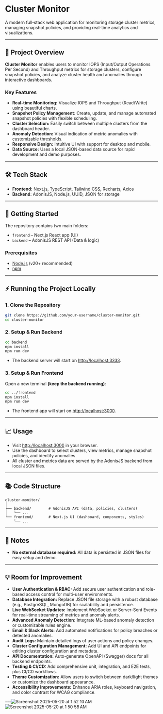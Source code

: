 # Cluster Monitor

A modern full-stack web application for monitoring storage cluster metrics, managing snapshot policies, and providing real-time analytics and visualizations.

---

## 🚀 Project Overview

**Cluster Monitor** enables users to monitor IOPS (Input/Output Operations Per Second) and Throughput metrics for storage clusters, configure snapshot policies, and analyze cluster health and anomalies through interactive dashboards.

### Key Features

- **Real-time Monitoring:** Visualize IOPS and Throughput (Read/Write) using beautiful charts.
- **Snapshot Policy Management:** Create, update, and manage automated snapshot policies with flexible scheduling.
- **Cluster Selection:** Easily switch between multiple clusters from the dashboard header.
- **Anomaly Detection:** Visual indication of metric anomalies with customizable thresholds.
- **Responsive Design:** Intuitive UI with support for desktop and mobile.
- **Data Source:** Uses a local JSON-based data source for rapid development and demo purposes.

---

## 🛠 Tech Stack

- **Frontend:** Next.js, TypeScript, Tailwind CSS, Recharts, Axios
- **Backend:** AdonisJS, Node.js, UUID, JSON for storage

---

## 📝 Getting Started

The repository contains two main folders:

- `frontend` – Next.js React app (UI)
- `backend` – AdonisJS REST API (Data & logic)

### Prerequisites

- [Node.js](https://nodejs.org/) (v20+ recommended)
- [npm](https://www.npmjs.com/)

---

## ⚡️ Running the Project Locally

### 1. Clone the Repository

```bash
git clone https://github.com/your-username/cluster-monitor.git
cd cluster-monitor

```

### 2. Setup & Run Backend

```bash
cd backend
npm install
npm run dev
```
- The backend server will start on [http://localhost:3333](http://localhost:3333).

### 3. Setup & Run Frontend

Open a new terminal **(keep the backend running)**:

```bash
cd ../frontend
npm install
npm run dev
```
- The frontend app will start on [http://localhost:3000](http://localhost:3000).

---

## 📈 Usage

- Visit [http://localhost:3000](http://localhost:3000) in your browser.
- Use the dashboard to select clusters, view metrics, manage snapshot policies, and identify anomalies.
- All cluster and metrics data are served by the AdonisJS backend from local JSON files.

---

## 📚 Code Structure

```
cluster-monitor/
│
├── backend/        # AdonisJS API (data, policies, clusters)
│   └── ...
└── frontend/       # Next.js UI (dashboard, components, styles)
    └── ...
```

---

## 📝 Notes

- **No external database required:** All data is persisted in JSON files for easy setup and demo.

---

## 💡 Room for Improvement

- **User Authentication & RBAC:** Add secure user authentication and role-based access control for multi-user environments.
- **Database Integration:** Replace JSON file storage with a robust database (e.g., PostgreSQL, MongoDB) for scalability and persistence.
- **Live WebSocket Updates:** Implement WebSocket or Server-Sent Events for real-time streaming of metrics and anomaly alerts.
- **Advanced Anomaly Detection:** Integrate ML-based anomaly detection or customizable rules engine.
- **Email & Slack Alerts:** Add automated notifications for policy breaches or detected anomalies.
- **Audit Logs:** Maintain detailed logs of user actions and policy changes.
- **Cluster Configuration Management:** Add UI and API endpoints for editing cluster configuration and metadata.
- **API Documentation:** Auto-generate OpenAPI (Swagger) docs for all backend endpoints.
- **Testing & CI/CD:** Add comprehensive unit, integration, and E2E tests, plus CI/CD workflows.
- **Theme Customization:** Allow users to switch between dark/light themes or customize the dashboard appearance.
- **Accessibility Improvements:** Enhance ARIA roles, keyboard navigation, and color contrast for WCAG compliance.

---![Screenshot 2025-05-20 at 1 52 10 AM](https://github.com/user-attachments/assets/7cd130b1-3ffb-41c4-94d0-f1f16de79370)
![Screenshot 2025-05-20 at 1 50 58 AM](https://github.com/user-attachments/assets/1c688609-ace3-432f-b833-19a4488c532e)
